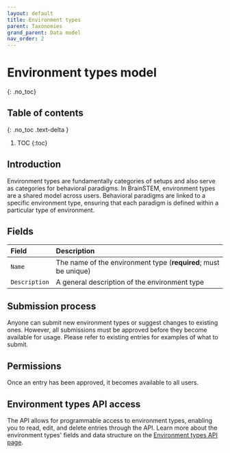 ```yaml
---
layout: default
title: Environment types
parent: Taxonomies
grand_parent: Data model
nav_order: 2
---
```


# Environment types model
{: .no_toc}

## Table of contents
{: .no_toc .text-delta }

1. TOC
{:toc}

## Introduction

Environment types are fundamentally categories of setups and also serve as categories for behavioral paradigms. In BrainSTEM, environment types are a shared model across users. Behavioral paradigms are linked to a specific environment type, ensuring that each paradigm is defined within a particular type of environment.

## Fields

| Field | Description |
|:------|:------------|
| `Name` | The name of the environment type (**required**; must be unique) |
| `Description` | A general description of the environment type |

## Submission process

Anyone can submit new environment types or suggest changes to existing ones. However, all submissions must be approved before they become available for usage. Please refer to existing entries for examples of what to submit.

## Permissions

Once an entry has been approved, it becomes available to all users.

## Environment types API access

The API allows for programmable access to environment types, enabling you to read, edit, and delete entries through the API. Learn more about the environment types' fields and data structure on the [Environment types API page]({{"api/taxonomies/environmenttype/"|absolute_url}}).
